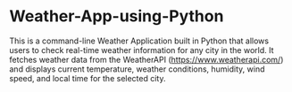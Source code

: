 # Weather-App-using-Python
This is a command-line Weather Application built in Python that allows users to check real-time weather information for any city in the world. It fetches weather data from the WeatherAPI (https://www.weatherapi.com/) and displays current temperature, weather conditions, humidity, wind speed, and local time for the selected city.
